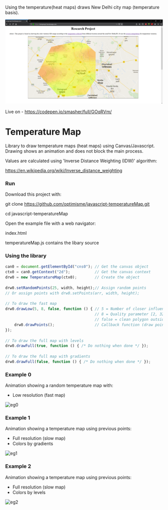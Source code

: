 Using the temperature(heat maps) draws New Delhi city map (temperature basis).


![eg01](https://raw.githubusercontent.com/yog24esh/javascript-temperatureMap/master/res/Screenshot%20(43).png)


Live on - https://codepen.io/smasher/full/GOqRVm/

# Temperature Map
Library to draw temperature maps (heat maps) using Canvas/Javascript. Drawing shows an animation and does not block the main process.

Values are calculated using 'Inverse Distance Weighting (IDW)' algorithm:

https://en.wikipedia.org/wiki/Inverse_distance_weighting

### Run

Download this project with:

git clone https://github.com/optimisme/javascript-temperatureMap.git

cd javascript-temperatureMap

Open the example file with a web navigator:

index.html

temperatureMap.js contains the libary source

### Using the library

```js
can0 = document.getElementById("cns0"); // Get the canvas object
ctx0 = can0.getContext("2d");           // Get the canvas context
drw0 = new TemperatureMap(ctx0);        // Create the object 

drw0.setRandomPoints(25, width, height);// Assign random points
// Or assign points with drw0.setPoints(arr, width, height);

// To draw the fast map
drw0.drawLow(5, 8, false, function () { // 5 = Number of closer influent points
                                        // 8 = Quality parameter [2, 32]
                                        // false = clean polygon outside
    drw0.drawPoints();                  // Callback function (draw points when done)
});

// To draw the full map with levels
drw0.drawFull(true, function () { /* Do nothing when done */ });

// To draw the full map with gradients
drw0.drawFull(false, function () { /* Do nothing when done */ });
```

### Example 0

Animation showing a random temperature map with:

- Low resolution (fast map)

![eg0](https://raw.github.com/optimisme/javascript-temperatureMap/master/captures/eg0.png)

### Example 1

Animation showing a temperature map using previous points:

- Full resolution (slow map)
- Colors by gradients

![eg1](https://raw.github.com/optimisme/javascript-temperatureMap/master/captures/eg1.png)

### Example 2

Animation showing a temperature map using previous points:

- Full resolution (slow map)
- Colors by levels

![eg2](https://raw.github.com/optimisme/javascript-temperatureMap/master/captures/eg2.png)
